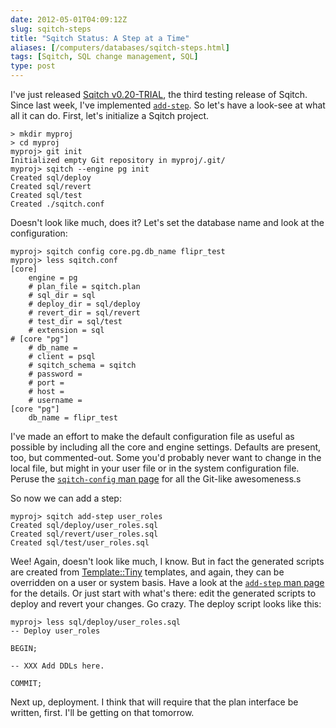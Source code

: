 ```yaml
--- 
date: 2012-05-01T04:09:12Z
slug: sqitch-steps
title: "Sqitch Status: A Step at a Time"
aliases: [/computers/databases/sqitch-steps.html]
tags: [Sqitch, SQL change management, SQL]
type: post
---
```


I've just released [Sqitch v0.20-TRIAL], the third testing release of Sqitch.
Since last week, I've implemented [`add-step`]. So let's have a look-see at what
all it can do. First, let's initialize a Sqitch project.

    > mkdir myproj 
    > cd myproj 
    myproj> git init
    Initialized empty Git repository in myproj/.git/
    myproj> sqitch --engine pg init
    Created sql/deploy
    Created sql/revert
    Created sql/test
    Created ./sqitch.conf

Doesn't look like much, does it? Let's set the database name and look at the
configuration:

    myproj> sqitch config core.pg.db_name flipr_test
    myproj> less sqitch.conf
    [core]
        engine = pg
        # plan_file = sqitch.plan
        # sql_dir = sql
        # deploy_dir = sql/deploy
        # revert_dir = sql/revert
        # test_dir = sql/test
        # extension = sql
    # [core "pg"]
        # db_name = 
        # client = psql
        # sqitch_schema = sqitch
        # password = 
        # port = 
        # host = 
        # username = 
    [core "pg"]
        db_name = flipr_test

I've made an effort to make the default configuration file as useful as possible
by including all the core and engine settings. Defaults are present, too, but
commented-out. Some you'd probably never want to change in the local file, but
might in your user file or in the system configuration file. Peruse the
[`sqitch-config` man page][`add-step`] for all the Git-like awesomeness.s

So now we can add a step:

    myproj> sqitch add-step user_roles
    Created sql/deploy/user_roles.sql
    Created sql/revert/user_roles.sql
    Created sql/test/user_roles.sql

Wee! Again, doesn't look like much, I know. But in fact the generated scripts
are created from [Template::Tiny] templates, and again, they can be overridden
on a user or system basis. Have a look at the [`add-step` man page][`add-step`]
for the details. Or just start with what's there: edit the generated scripts to
deploy and revert your changes. Go crazy. The deploy script looks like this:

    myproj> less sql/deploy/user_roles.sql 
    -- Deploy user_roles

    BEGIN;

    -- XXX Add DDLs here.

    COMMIT;

Next up, deployment. I think that will require that the plan interface be
written, first. I'll be getting on that tomorrow.

  [Sqitch v0.20-TRIAL]: http://search.cpan.org/dist/App-Sqitch-0.20-TRIAL/
  [`add-step`]: http://search.cpan.org/dist/App-Sqitch-0.20-TRIAL/lib/sqitch-add-step.pod
  [Template::Tiny]: http://search.cpan.org/perldoc?Template::Tiny

